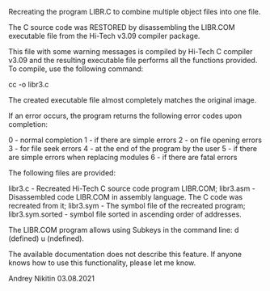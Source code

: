 Recreating the program LIBR.C to combine multiple object files into one file.

The C source code was RESTORED by disassembling the LIBR.COM executable file from the Hi-Tech v3.09 compiler package.

This file with some warning messages is compiled by Hi-Tech C compiler v3.09 and the resulting executable file performs all the functions provided. To compile, use the following command:

cc -o libr3.c

The created executable file almost completely matches the original image.

If an error occurs, the program returns the following error codes upon completion:

0 - normal completion
1 - if there are simple errors
2 - on file opening errors
3 - for file seek errors
4 - at the end of the program by the user
5 - if there are simple errors when replacing modules
6 - if there are fatal errors 


The following files are provided:

libr3.c   - Recreated Hi-Tech C source code program LIBR.COM;
libr3.asm - Disassembled code LIBR.COM in assembly language. The C code was recreated from it;
libr3.sym - The symbol file of the recreated program;
libr3.sym.sorted - symbol file sorted in ascending order of addresses.

The LIBR.COM program allows using Subkeys in the command line: d (defined) u (ndefined).

The available documentation does not describe this feature. If anyone knows how to use this functionality, please let me know. 

Andrey Nikitin 03.08.2021
